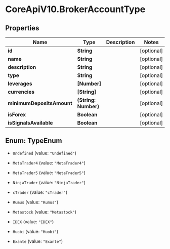 # CoreApiV10.BrokerAccountType

## Properties
Name | Type | Description | Notes
------------ | ------------- | ------------- | -------------
**id** | **String** |  | [optional] 
**name** | **String** |  | [optional] 
**description** | **String** |  | [optional] 
**type** | **String** |  | [optional] 
**leverages** | **[Number]** |  | [optional] 
**currencies** | **[String]** |  | [optional] 
**minimumDepositsAmount** | **{String: Number}** |  | [optional] 
**isForex** | **Boolean** |  | [optional] 
**isSignalsAvailable** | **Boolean** |  | [optional] 


<a name="TypeEnum"></a>
## Enum: TypeEnum


* `Undefined` (value: `"Undefined"`)

* `MetaTrader4` (value: `"MetaTrader4"`)

* `MetaTrader5` (value: `"MetaTrader5"`)

* `NinjaTrader` (value: `"NinjaTrader"`)

* `cTrader` (value: `"cTrader"`)

* `Rumus` (value: `"Rumus"`)

* `Metastock` (value: `"Metastock"`)

* `IDEX` (value: `"IDEX"`)

* `Huobi` (value: `"Huobi"`)

* `Exante` (value: `"Exante"`)





